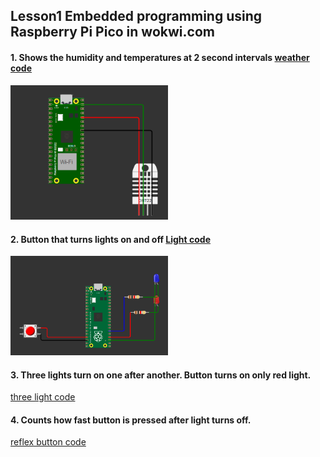 ## Lesson1 Embedded programming using Raspberry Pi Pico in wokwi.com
#### 1. Shows the humidity and temperatures at 2 second intervals [weather code](https://github.com/Eino-dev-stu/Iot-perusteet/blob/main/lesson_1/weather.py)
<img src="https://github.com/Eino-dev-stu/Iot-perusteet/blob/main/pictures/Screenshot%202025-10-07%20030009.png" alt="screenshot" width="50%">

#### 2. Button that turns lights on and off [Light code](https://github.com/Eino-dev-stu/Iot-perusteet/blob/main/lesson_1/two_lights.py)
<img src="https://github.com/Eino-dev-stu/Iot-perusteet/blob/main/pictures/Screenshot%202025-10-07%20025851.png" alt="screenshot" width="50%">

#### 3. Three lights turn on one after another. Button turns on only red light.
[three light code](https://github.com/Eino-dev-stu/Iot-perusteet/blob/main/lesson_1/street_lights.py)

#### 4. Counts how fast button is pressed after light turns off.
[reflex button code](https://github.com/Eino-dev-stu/Iot-perusteet/blob/main/lesson_1/reflex_button.py)
